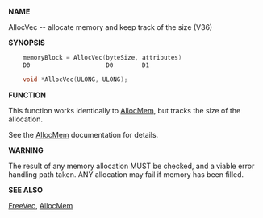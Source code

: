 
**NAME**

AllocVec -- allocate memory and keep track of the size  (V36)

**SYNOPSIS**

```c
    memoryBlock = AllocVec(byteSize, attributes)
    D0                     D0        D1

    void *AllocVec(ULONG, ULONG);

```
**FUNCTION**

This function works identically to [AllocMem](AllocMem), but tracks the size
of the allocation.

See the [AllocMem](AllocMem) documentation for details.

**WARNING**

The result of any memory allocation MUST be checked, and a viable
error handling path taken.  ANY allocation may fail if memory has
been filled.

**SEE ALSO**

[FreeVec](FreeVec), [AllocMem](AllocMem)

